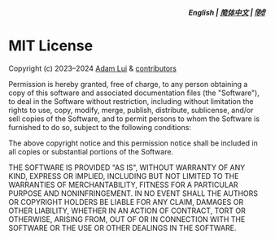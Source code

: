 <div align="right">
<h5>English | <a href="docs/zh-cn/LICENSE.md">简体中文</a> | <a href="docs/hi/LICENSE.md">हिंदी</a></h5>
</div>

# MIT License

Copyright (c) 2023–2024 [Adam Lui](https://github.com/adamlui) & [contributors](.#-contributors)

Permission is hereby granted, free of charge, to any person obtaining a copy
of this software and associated documentation files (the "Software"), to deal
in the Software without restriction, including without limitation the rights
to use, copy, modify, merge, publish, distribute, sublicense, and/or sell
copies of the Software, and to permit persons to whom the Software is
furnished to do so, subject to the following conditions:

The above copyright notice and this permission notice shall be included in all
copies or substantial portions of the Software.

THE SOFTWARE IS PROVIDED "AS IS", WITHOUT WARRANTY OF ANY KIND, EXPRESS OR
IMPLIED, INCLUDING BUT NOT LIMITED TO THE WARRANTIES OF MERCHANTABILITY,
FITNESS FOR A PARTICULAR PURPOSE AND NONINFRINGEMENT. IN NO EVENT SHALL THE
AUTHORS OR COPYRIGHT HOLDERS BE LIABLE FOR ANY CLAIM, DAMAGES OR OTHER
LIABILITY, WHETHER IN AN ACTION OF CONTRACT, TORT OR OTHERWISE, ARISING FROM,
OUT OF OR IN CONNECTION WITH THE SOFTWARE OR THE USE OR OTHER DEALINGS IN THE
SOFTWARE.
